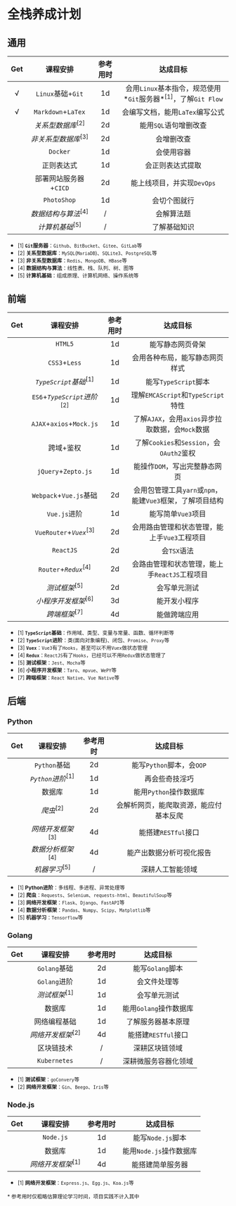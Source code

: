 # 全栈养成计划

## 通用

| Get  |            课程安排            | 参考用时 |                           达成目标                           |
| :--: | :----------------------------: | :------: | :----------------------------------------------------------: |
|  √   |       `Linux`基础+`Git`        |    1d    | 会用`Linux`基本指令，规范使用*`Git`服务器*<sup>[1]</sup>，了解`Git Flow` |
|  √   |       `Markdown`+`LaTex`       |    1d    |               会编写文档，能用`LaTex`编写公式                |
|      |  *关系型数据库*<sup>[2]</sup>  |    2d    |                    能用`SQL`语句增删改查                     |
|      | *非关系型数据库*<sup>[3]</sup> |    2d    |                          会增删改查                          |
|      |            `Docker`            |    1d    |                          会使用容器                          |
|      |           正则表达式           |    1d    |                       会正则表达式提取                       |
|      |     部署网站服务器+`CICD`      |    2d    |                  能上线项目，并实现`DevOps`                  |
|      |          `PhotoShop`           |    1d    |                         会切个图就行                         |
|      | *数据结构与算法*<sup>[4]</sup> |    /     |                          会解算法题                          |
|      |   *计算机基础*<sup>[5]</sup>   |    /     |                         了解基础知识                         |

* <small>[1] **`Git`服务器**：`Github`、`BitBucket`、`Gitee`、`GitLab`等</small>
* <small>[2] **关系型数据库**：`MySQL`(`MariaDB`)、`SQLite3`、`PostgreSQL`等</small>
* <small>[3] **非关系型数据库**：`Redis`、`MongoDB`、`HBase`等</small>
* <small>[4] **数据结构与算法**：线性表、栈、队列、树、图等</small>
* <small>[5] **计算机基础**：组成原理、计算机网络、操作系统等</small>

## 前端

| Get  |                课程安排                | 参考用时 |                         达成目标                          |
| :--: | :------------------------------------: | :------: | :-------------------------------------------------------: |
|      |                `HTML5`                 |    1d    |                     能写静态网页骨架                      |
|      |             `CSS3`+`Less`              |    1d    |              会用各种布局，能写静态网页样式               |
|      |    *`TypeScript`基础*<sup>[1]</sup>    |    1d    |                   能写`TypeScript`脚本                    |
|      | `ES6`+*`TypeScript`进阶*<sup>[2]</sup> |    1d    |            理解`EMCAScript`和`TypeScript`特性             |
|      |        `AJAX`+`axios`+`Mock.js`        |    1d    |     了解`AJAX`，会用`axios`异步拉取数据，会`Mock`数据     |
|      |               跨域+鉴权                |    1d    |         了解`Cookies`和`Session`，会`OAuth2`鉴权          |
|      |          `jQuery`+`Zepto.js`           |    1d    |               能操作`DOM`，写出完整静态网页               |
|      |         `Webpack`+`Vue.js`基础         |    2d    | 会用包管理工具`yarn`或`npm`，能建`Vue3`框架，了解项目结构 |
|      |              `Vue.js`进阶              |    1d    |                    能写简单`Vue3`项目                     |
|      |   `VueRouter`+*`Vuex`*<sup>[3]</sup>   |    2d    |       会用路由管理和状态管理，能上手`Vue3`工程项目        |
|      |               `ReactJS`                |    2d    |                        会`TSX`语法                        |
|      |    `Router`+*`Redux`*<sup>[4]</sup>    |    2d    |       会路由管理和状态管理，能上手`ReactJS`工程项目       |
|      |        *测试框架*<sup>[5]</sup>        |    2d    |                       会写单元测试                        |
|      |     *小程序开发框架*<sup>[6]</sup>     |    3d    |                       能开发小程序                        |
|      |        *跨端框架*<sup>[7]</sup>        |    4d    |                       能做跨端应用                        |

* <small>[1] **`TypeScript`基础**：作用域、类型、变量与常量、函数、循环判断等</small>
* <small>[2] **`TypeScript`进阶**：类(面向对象编程)、闭包、`Promise`、`Proxy`等</small>
* <small>[3] **`Vuex`**：`Vue3`有了`Hooks`，甚至可以不用`Vuex`做状态管理</small>
* <small>[4] **`Redux`**：`ReactJS`有了`Hooks`，已经可以不用`Redux`做状态管理了</small>
* <small>[5] **测试框架**：`Jest`、`Mocha`等</small>
* <small>[6] **小程序开发框架**：`Taro`、`mpvue`、`WePY`等</small>
* <small>[7] **跨端框架**：`React Native`、`Vue Native`等</small>

## 后端

### Python

| Get  |           课程安排           | 参考用时 |                达成目标                |
| :--: | :--------------------------: | :------: | :------------------------------------: |
|      |         `Python`基础         |    2d    |       能写`Python`脚本，会`OOP`        |
|      | *`Python`进阶*<sup>[1]</sup> |    1d    |             再会些奇技淫巧             |
|      |            数据库            |    1d    |         能用`Python`操作数据库         |
|      |     *爬虫*<sup>[2]</sup>     |    2d    | 会解析网页，能爬取资源，能应付基本反爬 |
|      | *网络开发框架*<sup>[3]</sup> |    4d    |          能搭建`RESTful`接口           |
|      | *数据分析框架*<sup>[4]</sup> |    4d    |        能产出数据分析可视化报告        |
|      |   *机器学习*<sup>[5]</sup>   |    /     |            深耕人工智能领域            |

* <small>[1] **Python进阶**：多线程、多进程、异常处理等</small>
* <small>[2] **爬虫**：`Requests`、`Selenium`、`requests-html`、`BeautifulSoup`等</small>
* <small>[3] **网络开发框架**：`Flask`、`Django`、`FastAPI`等</small>
* <small>[4] **数据分析框架**：`Pandas`、`Numpy`、`Scipy`、`Matplotlib`等</small>
* <small>[5] **机器学习**：`Tensorflow`等</small>

### Golang

| Get  |           课程安排           | 参考用时 |        达成目标        |
| :--: | :--------------------------: | :------: | :--------------------: |
|      |         `Golang`基础         |    2d    |    能写`Golang`脚本    |
|      |         `Golang`进阶         |    1d    |      会文件处理等      |
|      |   *测试框架*<sup>[1]</sup>   |    1d    |      会写单元测试      |
|      |            数据库            |    1d    | 能用`Golang`操作数据库 |
|      |         网络编程基础         |    1d    |   了解服务器基本原理   |
|      | *网络开发框架*<sup>[2]</sup> |    4d    |  能搭建`RESTful`接口   |
|      |          区块链技术          |    /     |     深耕区块链领域     |
|      |         `Kubernetes`         |    /     |  深耕微服务容器化领域  |

* <small>[1] **测试框架**：`goConvery`等</small>
* <small>[2] **网络开发框架**：`Gin`、`Beego`、`Iris`等</small>

### Node.js

| Get  |           课程安排           | 参考用时 |        达成目标         |
| :--: | :--------------------------: | :------: | :---------------------: |
|      |          `Node.js`           |    1d    |    能写`Node.js`脚本    |
|      |            数据库            |    1d    | 能用`Node.js`操作数据库 |
|      | *网络开发框架*<sup>[1]</sup> |    4d    |    能搭建简单服务器     |

* <small>[1] **网络开发框架**：`Express.js`、`Egg.js`、`Koa.js`等</small>

<small>* 参考用时仅粗略估算理论学习时间，项目实践不计入其中</small>


